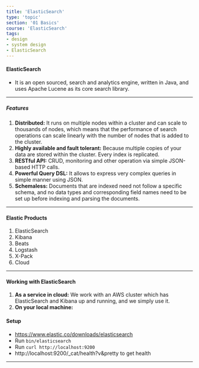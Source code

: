 ```yaml
---
title: 'ElasticSearch'
type: 'topic'
section: '01 Basics'
course: 'ElasticSearch'
tags:
- design
- system design
- ElasticSearch
---
```

#### ElasticSearch
- It is an open sourced, search and analytics engine, written in Java, and uses Apache Lucene as its core search library.

---
##### Features
1. **Distributed:** It runs on multiple nodes within a cluster and can scale to thousands of nodes, which means that the performance of search operations can scale linearly with the number of nodes that is added to the cluster.
2. **Highly available and fault tolerant:** Because multiple copies of your data are stored within the cluster. Every index is replicated.
3. **RESTful API:** CRUD, monitoring and other operation via simple JSON-based HTTP calls.
4. **Powerful Query DSL:** It allows to express very complex queries in simple manner using JSON.
5. **Schemaless:** Documents that are indexed need not follow a specific schema, and no data types and corresponding field names need to be set up before indexing and parsing the documents.

---
#### Elastic Products
1. ElasticSearch
2. Kibana
3. Beats
4. Logstash
5. X-Pack
6. Cloud

---
#### Working with ElasticSearch
1. **As a service in cloud:** We work with an AWS cluster which has ElasticSearch and Kibana up and running, and we simply use it.
2. **On your local machine:** 

#### Setup
- https://www.elastic.co/downloads/elasticsearch
- Run `bin/elasticsearch`
- Run `curl http://localhost:9200`
- http://localhost:9200/_cat/health?v&pretty to get health



---